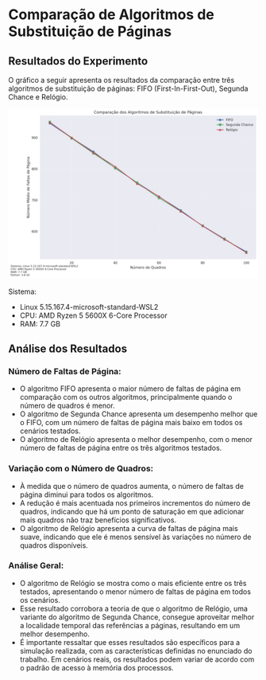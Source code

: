 # Comparação de Algoritmos de Substituição de Páginas

## Resultados do Experimento

O gráfico a seguir apresenta os resultados da comparação entre três algoritmos de substituição de páginas: FIFO (First-In-First-Out), Segunda Chance e Relógio.

![Gráfico de Comparação de Algoritmos](grafico.jpg)

Sistema: 
- Linux 5.15.167.4-microsoft-standard-WSL2
- CPU: AMD Ryzen 5 5600X 6-Core Processor 
- RAM: 7.7 GB

## Análise dos Resultados

### Número de Faltas de Página:
   - O algoritmo FIFO apresenta o maior número de faltas de página em comparação com os outros algoritmos, principalmente quando o número de quadros é menor.
   - O algoritmo de Segunda Chance apresenta um desempenho melhor que o FIFO, com um número de faltas de página mais baixo em todos os cenários testados.
   - O algoritmo de Relógio apresenta o melhor desempenho, com o menor número de faltas de página entre os três algoritmos testados.

### Variação com o Número de Quadros:
   - À medida que o número de quadros aumenta, o número de faltas de página diminui para todos os algoritmos.
   - A redução é mais acentuada nos primeiros incrementos do número de quadros, indicando que há um ponto de saturação em que adicionar mais quadros não traz benefícios significativos.
   - O algoritmo de Relógio apresenta a curva de faltas de página mais suave, indicando que ele é menos sensível às variações no número de quadros disponíveis.

### Análise Geral:
   - O algoritmo de Relógio se mostra como o mais eficiente entre os três testados, apresentando o menor número de faltas de página em todos os cenários.
   - Esse resultado corrobora a teoria de que o algoritmo de Relógio, uma variante do algoritmo de Segunda Chance, consegue aproveitar melhor a localidade temporal das referências a páginas, resultando em um melhor desempenho.
   - É importante ressaltar que esses resultados são específicos para a simulação realizada, com as características definidas no enunciado do trabalho. Em cenários reais, os resultados podem variar de acordo com o padrão de acesso à memória dos processos.